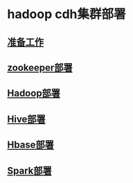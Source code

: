 # hadoop cdh集群部署

## [准备工作](docs/prepare.md)
## [zookeeper部署](docs/zk/install.md)  
## [Hadoop部署](docs/hadoop/install.md)  

## [Hive部署](docs/hive/install.md)

## [Hbase部署](docs/hbase/install.md)

## [Spark部署](docs/spark/install.md)
